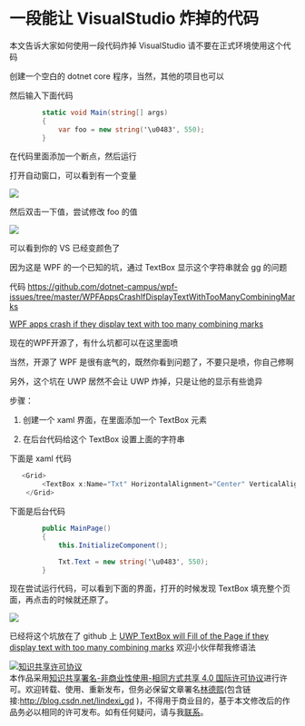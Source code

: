 # 一段能让 VisualStudio 炸掉的代码

本文告诉大家如何使用一段代码炸掉 VisualStudio 请不要在正式环境使用这个代码

<!--more-->
<!-- CreateTime:2020/3/5 9:26:17 -->

<!-- csdn -->

创建一个空白的 dotnet core 程序，当然，其他的项目也可以

然后输入下面代码

```csharp
        static void Main(string[] args)
        {
            var foo = new string('\u0483', 550);
        }
```

在代码里面添加一个断点，然后运行

打开自动窗口，可以看到有一个变量

<!-- ![](image/一段能让 VisualStudio 炸掉的代码/一段能让 VisualStudio 炸掉的代码0.png) -->

![](http://image.acmx.xyz/lindexi%2F201911517649978)

然后双击一下值，尝试修改 foo 的值

<!-- ![](image/一段能让 VisualStudio 炸掉的代码/一段能让 VisualStudio 炸掉的代码1.png) -->

![](http://image.acmx.xyz/lindexi%2F20191151773418)

可以看到你的 VS 已经变颜色了

因为这是 WPF 的一个已知的坑，通过 TextBox 显示这个字符串就会 gg 的问题

代码 https://github.com/dotnet-campus/wpf-issues/tree/master/WPFAppsCrashIfDisplayTextWithTooManyCombiningMarks

[WPF apps crash if they display text with too many combining marks](https://github.com/dotnet/wpf/issues/244 )

现在的WPF开源了，有什么坑都可以在这里面喷

当然，开源了 WPF 是很有底气的，既然你看到问题了，不要只是喷，你自己修啊


另外，这个坑在 UWP 居然不会让 UWP 炸掉，只是让他的显示有些诡异

步骤：

1. 创建一个 xaml 界面，在里面添加一个 TextBox 元素

1. 在后台代码给这个 TextBox 设置上面的字符串

下面是 xaml 代码

```csharp
   <Grid>
        <TextBox x:Name="Txt" HorizontalAlignment="Center" VerticalAlignment="Center"></TextBox>
    </Grid>
```

下面是后台代码

```csharp
        public MainPage()
        {
            this.InitializeComponent();

            Txt.Text = new string('\u0483', 550);
        }
```

现在尝试运行代码，可以看到下面的界面，打开的时候发现 TextBox 填充整个页面，再点击的时候就还原了。

![](http://image.acmx.xyz/lindexi%2F20191179354379)

已经将这个坑放在了 github 上 [UWP TextBox will Fill of the Page if they display text with too many combining marks](https://github.com/Microsoft/microsoft-ui-xaml/issues/194 ) 欢迎小伙伴帮我修语法

<a rel="license" href="http://creativecommons.org/licenses/by-nc-sa/4.0/"><img alt="知识共享许可协议" style="border-width:0" src="https://licensebuttons.net/l/by-nc-sa/4.0/88x31.png" /></a><br />本作品采用<a rel="license" href="http://creativecommons.org/licenses/by-nc-sa/4.0/">知识共享署名-非商业性使用-相同方式共享 4.0 国际许可协议</a>进行许可。欢迎转载、使用、重新发布，但务必保留文章署名[林德熙](http://blog.csdn.net/lindexi_gd)(包含链接:http://blog.csdn.net/lindexi_gd )，不得用于商业目的，基于本文修改后的作品务必以相同的许可发布。如有任何疑问，请与我[联系](mailto:lindexi_gd@163.com)。

